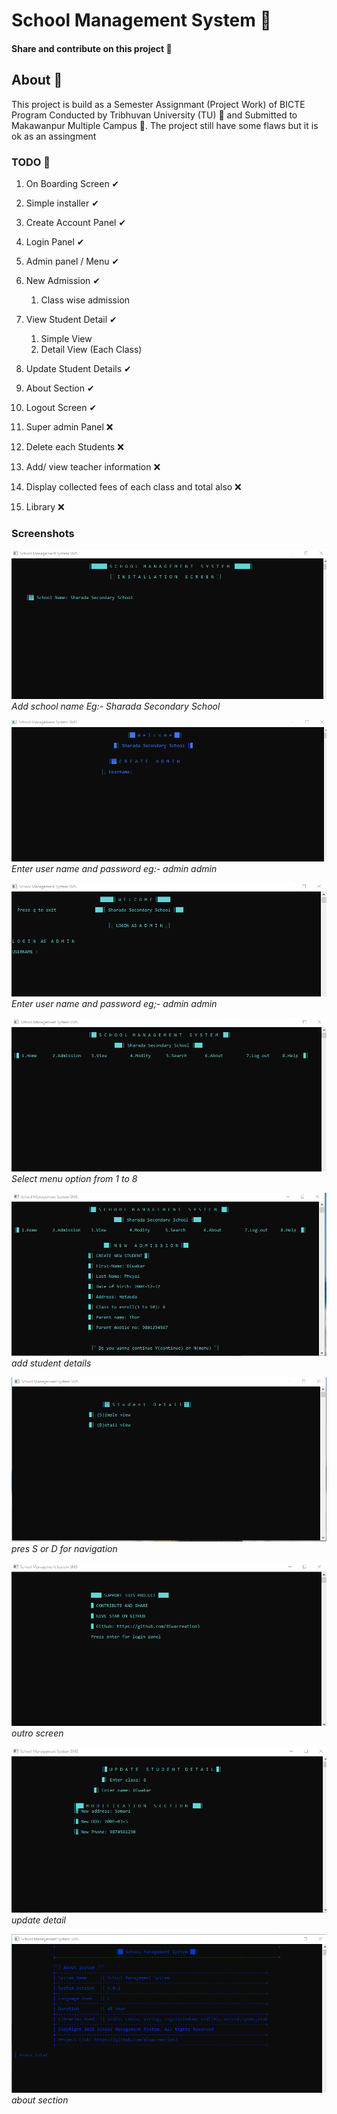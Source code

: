 # School Management System 🏫

#### Share and contribute on this project 📎

## About 🤔

This project is build as a Semester Assignmant (Project Work) of BICTE Program Conducted by Tribhuvan University (TU) 🏫 and Submitted to Makawanpur Multiple Campus 🏫. The project still have some flaws but it is ok as an assingment

### TODO 🚩

1. On Boarding Screen ✔
2. Simple installer ✔
3. Create Account Panel ✔
4. Login Panel ✔
5. Admin panel / Menu ✔
6. New Admission ✔
      1. Class wise admission 
7. View Student Detail ✔
     1. Simple View 
     2. Detail View (Each Class)

8. Update Student Details ✔
9. About Section ✔
10. Logout Screen ✔
11. Super admin Panel ❌
12. Delete each Students ❌
13. Add/ view teacher information ❌
14. Display collected fees of each class and total also ❌
15. Library  ❌

### Screenshots

![installer,screen](/snaps/snap1.png)
*Add school name Eg:- Sharada Secondary School*

![create,admin](/snaps/snap2.png)
*Enter user name and password eg:- admin admin*

![login-admin](/snaps/snap3.png)
*Enter user name and password eg;- admin admin*

![home/admin-panel](/snaps/snap4.png)
*Select menu option from 1 to 8*

![new-admission](/snaps/snap6.png)
*add student details*

![view](/snaps/snap7.png)
*pres S or D for navigation*

![logout](/snaps/snap8.png)
*outro screen*

![Update](/snaps/snap9.png)
*update detail*

![about](/snaps/snap10.png)
*about section*